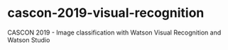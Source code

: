 # cascon-2019-visual-recognition
CASCON 2019 - Image classification with Watson Visual Recognition and Watson Studio
